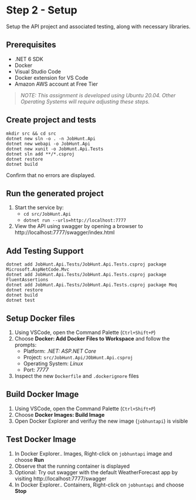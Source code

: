 # Step 2 - Setup

Setup the API project and associated testing, along with necessary libraries.

## Prerequisites

- .NET 6 SDK
- Docker
- Visual Studio Code 
- Docker extension for VS Code
- Amazon AWS account at Free Tier

> *NOTE: This assignment is developed using Ubuntu 20.04. 
> Other Operating Systems will require adjusting these steps.*

## Create project and tests

```
mkdir src && cd src
dotnet new sln -o . -n JobHunt.Api
dotnet new webapi -o JobHunt.Api
dotnet new xunit -o JobHunt.Api.Tests
dotnet sln add **/*.csproj
dotnet restore
dotnet build
```
Confirm that no errors are displayed.

## Run the generated project

1. Start the service by:
   - `cd src/JobHunt.Api`
   - `dotnet run --urls=http://localhost:7777`
2. View the API using swagger by opening a browser to http://localhost:7777/swagger/index.html


## Add Testing Support

```
dotnet add JobHunt.Api.Tests/JobHunt.Api.Tests.csproj package Microsoft.AspNetCode.Mvc
dotnet add JobHunt.Api.Tests/JobHunt.Api.Tests.csproj package FluentAssertions
dotnet add JobHunt.Api.Tests/JobHunt.Api.Tests.csproj package Moq
dotnet restore
dotnet build
dotnet test
```


## Setup Docker files

1. Using VSCode, open the Command Palette (`Ctrl+Shift+P`)
2. Choose **Docker: Add Docker Files to Workspace** and follow the prompts:
   - Platform: *.NET: ASP.NET Core*
   - Project: `src/JobHunt.Api/JObHunt.Api.csproj`
   - Operating System: *Linux*
   - Port: *7777*
3. Inspect the new `Dockerfile` and `.dockerignore` files



## Build Docker Image

1. Using VSCode, open the Command Palette (`Ctrl+Shift+P`)
2. Choose **Docker Images: Build Image**
3. Open Docker Explorer and verifuy the new image (`jobhuntapi`) is visible

## Test Docker Image

1. In Docker Explorer.. Images, Right-click on `jobhuntapi` image and choose **Run**
2. Observe that the running container is displayed
3. Optional: Try out swagger with the default WeatherForecast app by visiting http://localhost:7777/swagger
4. In Docker Explorer.. Containers, Right-click on `jobhuntapi` and choose **Stop**

